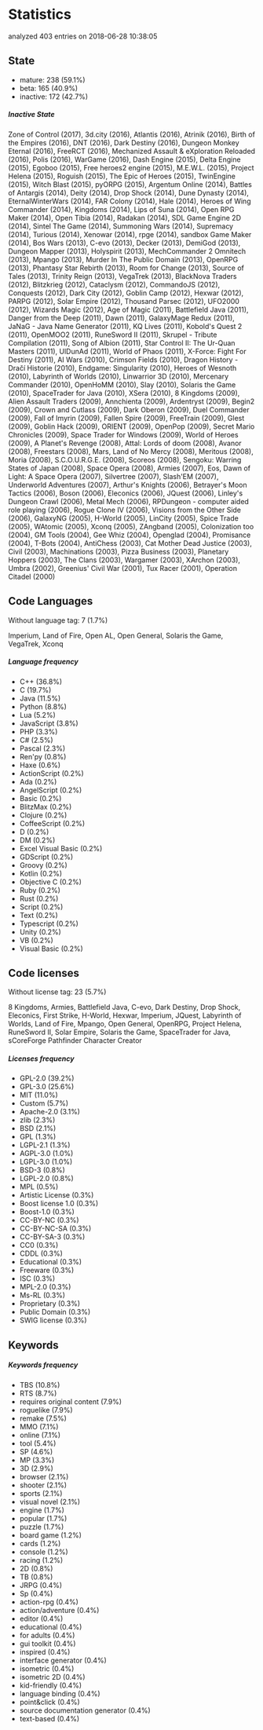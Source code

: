 [comment]: # (autogenerated content, do not edit)
# Statistics

analyzed 403 entries on 2018-06-28 10:38:05

## State

- mature: 238 (59.1%)
- beta: 165 (40.9%)
- inactive: 172 (42.7%)

##### Inactive State

Zone of Control (2017), 3d.city (2016), Atlantis (2016), Atrinik (2016), Birth of the Empires (2016), DNT (2016), Dark Destiny (2016), Dungeon Monkey Eternal (2016), FreeRCT (2016), Mechanized Assault & eXploration Reloaded  (2016), Polis (2016), WarGame (2016), Dash Engine (2015), Delta Engine (2015), Egoboo (2015), Free heroes2 engine (2015), M.E.W.L. (2015), Project Helena (2015), Roguish (2015), The Epic of Heroes (2015), TwinEngine (2015), Witch Blast (2015), pyORPG (2015), Argentum Online (2014), Battles of Antargis (2014), Deity (2014), Drop Shock (2014), Dune Dynasty (2014), EternalWinterWars (2014), FAR Colony (2014), Hale (2014), Heroes of Wing Commander (2014), Kingdoms (2014), Lips of Suna (2014), Open RPG Maker (2014), Open Tibia (2014), Radakan (2014), SDL Game Engine 2D (2014), Sintel The Game (2014), Summoning Wars (2014), Supremacy (2014), Turious (2014), Xenowar (2014), rpge (2014), sandbox Game Maker (2014), Bos Wars (2013), C-evo (2013), Decker (2013), DemiGod (2013), Dungeon Mapper (2013), Holyspirit (2013), MechCommander 2 Omnitech (2013), Mpango (2013), Murder In The Public Domain (2013), OpenRPG (2013), Phantasy Star Rebirth (2013), Room for Change (2013), Source of Tales (2013), Trinity Reign (2013), VegaTrek (2013), BlackNova Traders (2012), Blitzkrieg (2012), Cataclysm (2012), CommandoJS (2012), Conquests (2012), Dark City (2012), Goblin Camp (2012), Hexwar (2012), PARPG (2012), Solar Empire (2012), Thousand Parsec (2012), UFO2000 (2012), Wizards Magic (2012), Age of Magic (2011), Battlefield Java (2011), Danger from the Deep (2011), Dawn (2011), GalaxyMage Redux (2011), JaNaG - Java Name Generator (2011), KQ Lives (2011), Kobold's Quest 2 (2011), OpenMOO2 (2011), RuneSword II (2011), Skrupel - Tribute Compilation (2011), Song of Albion (2011), Star Control II: The Ur-Quan Masters (2011), UlDunAd (2011), World of Phaos (2011), X-Force: Fight For Destiny (2011), AI Wars (2010), Crimson Fields (2010), Dragon History - Dračí Historie (2010), Endgame: Singularity (2010), Heroes of Wesnoth (2010), Labyrinth of Worlds (2010), Linwarrior 3D (2010), Mercenary Commander (2010), OpenHoMM (2010), Slay (2010), Solaris the Game (2010), SpaceTrader for Java (2010), XSera (2010), 8 Kingdoms (2009), Alien Assault Traders (2009), Annchienta (2009), Ardentryst (2009), Begin2 (2009), Crown and Cutlass (2009), Dark Oberon (2009), Duel Commander (2009), Fall of Imyrin (2009), Fallen Spire (2009), FreeTrain (2009), Glest (2009), Goblin Hack (2009), ORIENT (2009), OpenPop (2009), Secret Mario Chronicles (2009), Space Trader for Windows (2009), World of Heroes (2009), A Planet's Revenge (2008), Attal: Lords of doom (2008), Avanor (2008), Freestars (2008), Mars, Land of No Mercy (2008), Meritous (2008), Moria (2008), S.C.O.U.R.G.E. (2008), Scoreos (2008), Sengoku: Warring States of Japan (2008), Space Opera (2008), Armies (2007), Eos, Dawn of Light: A Space Opera (2007), Silvertree (2007), Slash'EM (2007), Underworld Adventures (2007), Arthur's Knights (2006), Betrayer's Moon Tactics (2006), Boson (2006), Eleconics (2006), JQuest (2006), Linley's Dungeon Crawl (2006), Metal Mech (2006), RPDungeon - computer aided role playing (2006), Rogue Clone IV (2006), Visions from the Other Side (2006), GalaxyNG (2005), H-World (2005), LinCity (2005), Spice Trade (2005), WAtomic (2005), Xconq (2005), ZAngband (2005), Colonization too (2004), GM Tools (2004), Gee Whiz (2004), Openglad (2004), Promisance (2004), T-Bots (2004), AntiChess (2003), Cat Mother Dead Justice (2003), Civil (2003), Machinations (2003), Pizza Business (2003), Planetary Hoppers (2003), The Clans (2003), Wargamer (2003), XArchon (2003), Umbra (2002), Greenius' Civil War (2001), Tux Racer (2001), Operation Citadel (2000)

## Code Languages

Without language tag: 7 (1.7%)

Imperium, Land of Fire, Open AL, Open General, Solaris the Game, VegaTrek, Xconq

##### Language frequency

- C++ (36.8%)
- C (19.7%)
- Java (11.5%)
- Python (8.8%)
- Lua (5.2%)
- JavaScript (3.8%)
- PHP (3.3%)
- C# (2.5%)
- Pascal (2.3%)
- Ren'py (0.8%)
- Haxe (0.6%)
- ActionScript (0.2%)
- Ada (0.2%)
- AngelScript (0.2%)
- Basic (0.2%)
- BlitzMax (0.2%)
- Clojure (0.2%)
- CoffeeScript (0.2%)
- D (0.2%)
- DM (0.2%)
- Excel Visual Basic (0.2%)
- GDScript (0.2%)
- Groovy (0.2%)
- Kotlin (0.2%)
- Objective C (0.2%)
- Ruby (0.2%)
- Rust (0.2%)
- Script (0.2%)
- Text (0.2%)
- Typescript (0.2%)
- Unity (0.2%)
- VB (0.2%)
- Visual Basic (0.2%)

## Code licenses

Without license tag: 23 (5.7%)

8 Kingdoms, Armies, Battlefield Java, C-evo, Dark Destiny, Drop Shock, Eleconics, First Strike, H-World, Hexwar, Imperium, JQuest, Labyrinth of Worlds, Land of Fire, Mpango, Open General, OpenRPG, Project Helena, RuneSword II, Solar Empire, Solaris the Game, SpaceTrader for Java, sCoreForge Pathfinder Character Creator

##### Licenses frequency

- GPL-2.0 (39.2%)
- GPL-3.0 (25.6%)
- MIT (11.0%)
- Custom (5.7%)
- Apache-2.0 (3.1%)
- zlib (2.3%)
- BSD (2.1%)
- GPL (1.3%)
- LGPL-2.1 (1.3%)
- AGPL-3.0 (1.0%)
- LGPL-3.0 (1.0%)
- BSD-3 (0.8%)
- LGPL-2.0 (0.8%)
- MPL (0.5%)
- Artistic License (0.3%)
- Boost license 1.0 (0.3%)
- Boost-1.0 (0.3%)
- CC-BY-NC (0.3%)
- CC-BY-NC-SA (0.3%)
- CC-BY-SA-3 (0.3%)
- CC0 (0.3%)
- CDDL (0.3%)
- Educational (0.3%)
- Freeware (0.3%)
- ISC (0.3%)
- MPL-2.0 (0.3%)
- Ms-RL (0.3%)
- Proprietary (0.3%)
- Public Domain (0.3%)
- SWIG license (0.3%)

## Keywords

##### Keywords frequency

- TBS (10.8%)
- RTS (8.7%)
- requires original content (7.9%)
- roguelike (7.9%)
- remake (7.5%)
- MMO (7.1%)
- online (7.1%)
- tool (5.4%)
- SP (4.6%)
- MP (3.3%)
- 3D (2.9%)
- browser (2.1%)
- shooter (2.1%)
- sports (2.1%)
- visual novel (2.1%)
- engine (1.7%)
- popular (1.7%)
- puzzle (1.7%)
- board game (1.2%)
- cards (1.2%)
- console (1.2%)
- racing (1.2%)
- 2D (0.8%)
- TB (0.8%)
- JRPG (0.4%)
- Sp (0.4%)
- action-rpg (0.4%)
- action/adventure (0.4%)
- editor (0.4%)
- educational (0.4%)
- for adults (0.4%)
- gui toolkit (0.4%)
- inspired (0.4%)
- interface generator (0.4%)
- isometric (0.4%)
- isometric 2D (0.4%)
- kid-friendly (0.4%)
- language binding (0.4%)
- point&click (0.4%)
- source documentation generator (0.4%)
- text-based (0.4%)

